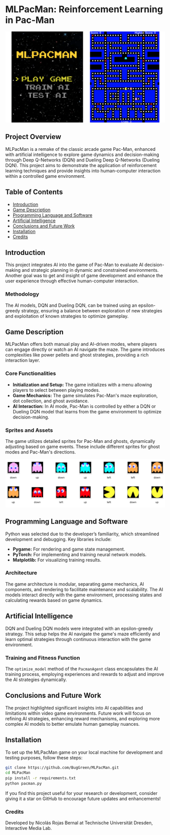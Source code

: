 # MLPacMan: Reinforcement Learning in Pac-Man

![alt text](images/GameDemo.png) 

## Project Overview
MLPacMan is a remake of the classic arcade game Pac-Man, enhanced with artificial intelligence to explore game dynamics 
and decision-making through Deep Q-Networks (DQN) and Dueling Deep Q-Networks (Dueling DQN). This project aims to 
demonstrate the application of reinforcement learning techniques and provide insights into human-computer interaction 
within a controlled game environment.

## Table of Contents
- [Introduction](#introduction)
- [Game Description](#game-description)
- [Programming Language and Software](#programming-language-and-software)
- [Artificial Intelligence](#artificial-intelligence)
- [Conclusions and Future Work](#conclusions-and-future-work)
- [Installation](#installation)
- [Credits](#credits)

## Introduction
This project integrates AI into the game of Pac-Man to evaluate AI decision-making and strategic planning in dynamic and
constrained environments. Another goal was to get and insight of game development and enhance the user experience through
effective human-computer interaction.

### Methodology
The AI models, DQN and Dueling DQN, can be trained using an epsilon-greedy strategy, ensuring a balance between 
exploration of new strategies and exploitation of known strategies to optimize gameplay.

## Game Description
MLPacMan offers both manual play and AI-driven modes, where players can engage directly or watch an AI navigate the maze. 
The game introduces complexities like power pellets and ghost strategies, providing a rich interaction layer.

### Core Functionalities
- **Initialization and Setup:** The game initializes with a menu allowing players to select between playing modes.
- **Game Mechanics:** The game simulates Pac-Man's maze exploration, dot collection, and ghost avoidance.
- **AI Interaction:** In AI mode, Pac-Man is controlled by either a DQN or Dueling DQN model that learns from the game environment to optimize decision-making.

### Sprites and Assets
The game utilizes detailed sprites for Pac-Man and ghosts, dynamically adjusting based on game events. These include different sprites for ghost modes and Pac-Man's directions.

![alt text](images/Sprites.png)

## Programming Language and Software
Python was selected due to the developer’s familiarity, which streamlined development and debugging. Key libraries include:
- **Pygame:** For rendering and game state management.
- **PyTorch:** For implementing and training neural network models.
- **Matplotlib:** For visualizing training results.

### Architecture
The game architecture is modular, separating game mechanics, AI components, and rendering to facilitate maintenance and scalability. The AI models interact directly with the game environment, processing states and calculating rewards based on game dynamics.

## Artificial Intelligence
DQN and Dueling DQN models were integrated with an epsilon-greedy strategy. This setup helps the AI navigate the game's 
maze efficiently and learn optimal strategies through continuous interaction with the game environment.

### Training and Fitness Function
The `optimize_model` method of the `PacmanAgent` class encapsulates the AI training process, employing experiences and 
rewards to adjust and improve the AI strategies dynamically.

## Conclusions and Future Work
The project highlighted significant insights into AI capabilities and limitations within video game environments. Future work will focus on refining AI strategies, enhancing reward mechanisms, and exploring more complex AI models to better emulate human gameplay nuances.

## Installation
To set up the MLPacMan game on your local machine for development and testing purposes, follow these steps:

```bash
git clone https://github.com/BugGreen/MLPacMan.git
cd MLPacMan
pip install -r requirements.txt
python pacman.py
```
If you find this project useful for your research or development, consider giving it a star on GitHub to encourage 
future updates and enhancements!

### Credits
Developed by Nicolás Rojas Bernal at Technische Universität Dresden, Interactive Media Lab.
